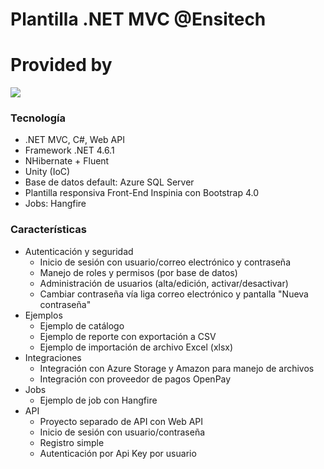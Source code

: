 # Plantilla .NET MVC @Ensitech

# Provided by

![](https://www.ensitech.com/wp-content/uploads/2016/09/logo_ensitech_1.png)

### Tecnología
- .NET MVC, C#, Web API
- Framework .NET 4.6.1 
- NHibernate + Fluent
- Unity (IoC)
- Base de datos default: Azure SQL Server
- Plantilla responsiva Front-End Inspinia con Bootstrap 4.0
- Jobs: Hangfire

### Características

- Autenticación y seguridad
	- Inicio de sesión con usuario/correo electrónico y contraseña
	- Manejo de roles y permisos (por base de datos)
	- Administración de usuarios (alta/edición, activar/desactivar)
	- Cambiar contraseña vía liga correo electrónico y pantalla "Nueva contraseña"
- Ejemplos
	- Ejemplo de catálogo
	- Ejemplo de reporte con exportación a CSV
	- Ejemplo de importación de archivo Excel (xlsx)
- Integraciones
	- Integración con Azure Storage y Amazon para manejo de archivos
	- Integración con proveedor de pagos OpenPay
- Jobs
	- Ejemplo de job con Hangfire
- API
	- Proyecto separado de API con Web API
	- Inicio de sesión con usuario/contraseña
	- Registro simple
	- Autenticación por Api Key por usuario


